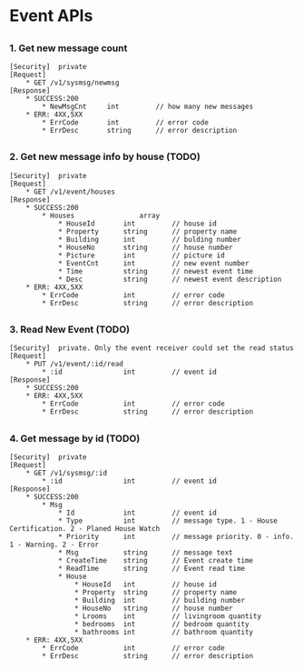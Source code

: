 # Event APIs

##
### 1. Get new message count
	[Security]	private
	[Request]
  		* GET /v1/sysmsg/newmsg
	[Response]
		* SUCCESS:200 
			* NewMsgCnt		int 		// how many new messages
		* ERR: 4XX,5XX
	  		* ErrCode		int			// error code
	  		* ErrDesc		string		// error description

##
### 2. Get new message info by house (TODO)
	[Security]	private
	[Request]
  		* GET /v1/event/houses
	[Response]
		* SUCCESS:200 
			* Houses				array
				* HouseId		int 		// house id
				* Property		string		// property name
				* Building		int			// bulding number
				* HouseNo		string		// house number
				* Picture		int			// picture id
				* EventCnt		int			// new event number
				* Time			string		// newest event time
				* Desc			string		// newest event description
		* ERR: 4XX,5XX
	  		* ErrCode			int			// error code
	  		* ErrDesc			string		// error description

##
### 3. Read New Event (TODO)
	[Security]	private. Only the event receiver could set the read status
	[Request]
  		* PUT /v1/event/:id/read
	  		* :id				int 		// event id
	[Response]
		* SUCCESS:200
		* ERR: 4XX,5XX
	  		* ErrCode			int			// error code
	  		* ErrDesc			string		// error description

##
### 4. Get message by id (TODO)
	[Security]	private
	[Request]
  		* GET /v1/sysmsg/:id
	  		* :id				int 		// event id
	[Response]
		* SUCCESS:200
			* Msg
				* Id 			int 		// event id 
				* Type			int			// message type. 1 - House Certification. 2 - Planed House Watch
				* Priority		int			// message priority. 0 - info. 1 - Warning. 2 - Error
				* Msg			string		// message text
				* CreateTime	string		// Event create time
				* ReadTime		string		// Event read time
				* House
					* HouseId	int 		// house id
					* Property	string		// property name
					* Building	int			// building number
					* HouseNo	string		// house number
					* Lrooms	int			// livingroom quantity
					* bedrooms	int			// bedroom quantity
					* bathrooms	int			// bathroom quantity 
		* ERR: 4XX,5XX
	  		* ErrCode			int			// error code
	  		* ErrDesc			string		// error description


